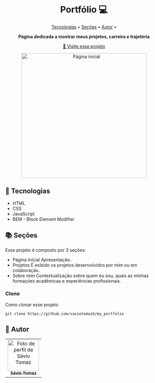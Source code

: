 <h1 align="center" style="font-weight: bold;">Portfólio 💻</h1>

<p align="center">
 <a href="#tech">Tecnologias</a> • 
 <a href="#sec">Seções</a> • 
 <a href="#aut">Autor</a> •

</p>

<p align="center">
    <b>Página dedicada a mostrar meus projetos, carreira e trajetória</b>
</p>

<p align="center">
     <a href="#">📱 Visite esse projeto</a>
</p>

<p align="center">
    <img src="https://github.com/saviotomazb/my_portfolio/blob/main/images/Screenshot_portfolio.png" alt="Página inicial" width="400px">
</p>

<h2 id="tech">🔧 Tecnologias</h2>

- HTML
- CSS
- JavaScript
- BEM - Block Element Modifier

<h2 id="sec">📚 Seções</h2>
Esse projeto é composto por 3 seções:

- Página Inicial
Apresentação.
- Projetos
É exibido os projetos desenvolvidos por mim ou em colaboração.
- Sobre mim
Contextualização sobre quem eu sou, quais as minhas formações acadêmicas e experiências profissionais.

<h3>Clone</h3>

Como clonar esse projeto

```bash
git clone https://github.com/saviotomazb/my_portfolio
```

<h2 id="aut">🤝 Autor</h2>
<table>
  <tr>
    <td align="center">
      <a href="#">
        <img src="https://avatars.githubusercontent.com/u/88664171?v=4" width="100px;" alt="Foto de perfil de Sávio Tomaz"/><br>
        <sub>
          <b>Sávio Tomaz</b>
        </sub>
      </a>
    </td>
  </tr>
</table>